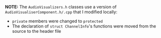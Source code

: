 **NOTE:** The `AudioVisualizers.h` classes use a version of `AudioVisualiserComponent.h/.cpp` that I modified locally:
* `private` members were changed to `protected`
* The declaration of `struct ChannelInfo`'s functions were moved from the source to the header file